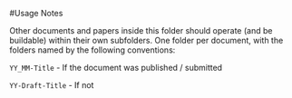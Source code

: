 #Usage Notes

Other documents and papers inside this folder should operate (and be buildable) within their own subfolders. One folder per document, with the folders named by the following conventions:

`YY_MM-Title` - If the document was published / submitted

`YY-Draft-Title` - If not
